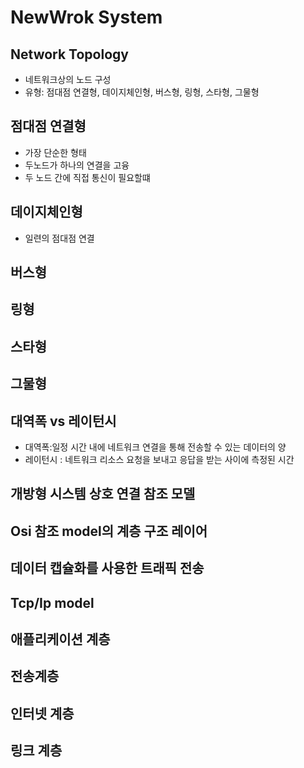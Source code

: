 # NewWrok System

## Network Topology
- 네트워크상의 노드 구성
- 유형: 점대점 연결형, 데이지체인형, 버스형, 링형, 스타형, 그물형

## 점대점 연결형
- 가장 단순한 형태
- 두노드가 하나의 연결을 고융
- 두 노드 간에 직접 통신이 필요할떄
## 데이지체인형
- 일련의 점대점 연결
## 버스형
## 링형
## 스타형
## 그물형
## 대역폭 vs 레이턴시
- 대역폭:일정 시간 내에 네트워크 연결을 통해 전송할 수 있는 데이터의 양
- 레이턴시 : 네트워크 리소스 요청을 보내고 응답을 받는 사이에 측정된 시간
## 개방형 시스템 상호 연결 참조 모델
## Osi 참조 model의 계층 구조 레이어
## 데이터 캡슐화를 사용한 트래픽 전송 
## Tcp/Ip model
## 애플리케이션 계층
## 전송계층
## 인터넷 계층
## 링크 계층